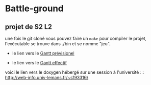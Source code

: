 # Battle-ground

## projet de S2 L2 

une fois le git cloné vous pouvez faire un ```make``` pour compiler le projet, l'exécutable se trouve dans ./bin et se nomme "jeu".

* le lien vers le [Gantt prévisionel](https://docs.google.com/spreadsheets/d/13q1ZOdnywWDGVXpLznJHODp4Z-5laKuhWFcjdYSvfuU/edit?usp=sharing)

* le lien vers le [Gantt effectif](https://docs.google.com/spreadsheets/d/1nGvW8YsbBU_SToFOijIJNXJWGJEKcOc36ztXyP-i-XU/edit?usp=sharing) 

voici le lien vers le doxygen hébergé sur une session à l'université : : http://web-info.univ-lemans.fr/~s193316/

